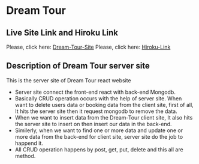# Dream Tour

## Live Site Link and Hiroku Link

Please, click here: [Dream-Tour-Site](https://dream-tour-dt.web.app/)
Please, click here: [Hiroku-Link](https://mysterious-beach-03194.herokuapp.com/)

## Description of Dream Tour server site

This is the server site of Dream Tour react website

* Server site connect the front-end react with back-end Mongodb.
* Basically CRUD operation occurs with the help of server site. When want to delete users data or booking data from the client site, first of all, It hits the server site then it request mongodb to remove the data.
* When we want to insert data from the Dream-Tour client site, It also hits the server site to insert on then insert our data in the back-end.
* Similerly, when we want to find one or more data and update one or more data from the back-end for client site, server site do the job to happend it.    
* All CRUD operation happens by post, get, put, delete and this all are method. 

